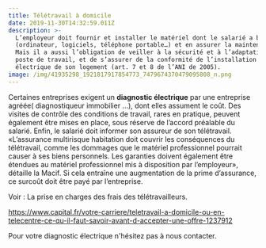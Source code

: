 ```yaml
---
title: Télétravail à domicile
date: 2019-11-30T14:32:59.011Z
description: >-
  L’employeur doit fournir et installer le matériel dont le salarié a besoin
  (ordinateur, logiciels, téléphone portable…) et en assurer la maintenance.
  Mais il a aussi l’obligation de veiller à la sécurité et à l’adaptation de son
  poste de travail, et de s’assurer de la conformité de l’installation
  électrique de son logement (art. 7 et 8 de l’ANI de 2005).
image: /img/41935298_1921817917854773_7479674370479095808_n.png
---
```

Certaines entreprises exigent un **diagnostic électrique** par une entreprise agréée( diagnostiqueur immobilier ...), dont elles assument le coût. Des visites de contrôle des conditions de travail, rares en pratique, peuvent également être mises en place, sous réserve de l’accord préalable du salarié. Enfin, le salarié doit informer son assureur de son télétravail. «L’assurance multirisque habitation doit couvrir les conséquences du télétravail, comme les dommages que le matériel professionnel pourrait causer à ses biens personnels. Les garanties doivent également être étendues au matériel professionnel mis à disposition par l’employeur», détaille la Macif. Si cela entraîne une augmentation de la prime d’assurance, ce surcoût doit être payé par l’entreprise.

Voir : La prise en charges des frais des télétravailleurs.

https://www.capital.fr/votre-carriere/teletravail-a-domicile-ou-en-telecentre-ce-qu-il-faut-savoir-avant-d-accepter-une-offre-1237912

Pour votre diagnostic électrique n'hésitez pas à nous contacter.
